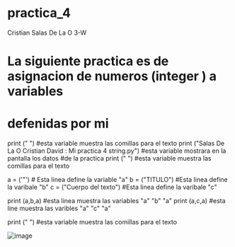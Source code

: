 # practica_4
Cristian Salas De La O 3-W
# La siguiente practica es de asignacion de numeros (integer ) a variables 
# defenidas por mi

print (" ") #esta variable muestra las comillas para el texto
print ("Salas De La O Cristian David : Mi practica 4 string.py") #esta variable mostrara en la pantalla los datos 
#de la practica
print (" ") #esta variable muestra las comillas para el texto 

a = ('"') # Esta linea define la variable "a"
b = ("TITULO") #Esta linea define la varibale "b"
c = ("Cuerpo del texto") #Esta linea define la varibale "c"

print (a,b,a) #esta linea muestra las variables "a" "b" "a"
print (a,c,a) #esta line muestra las varibles "a" "c" "a"

print (" ") #esta variable muestra las comillas para el texto

![image](https://github.com/user-attachments/assets/47a143c4-85a1-49cf-99aa-5d73434ebcbc)
